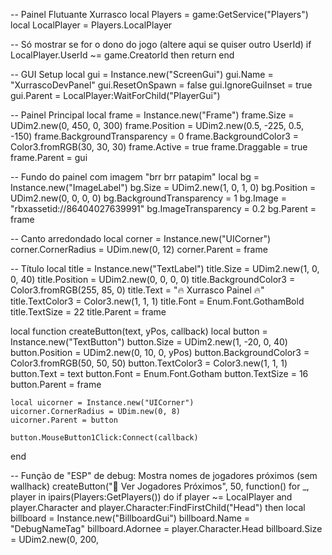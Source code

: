 -- Painel Flutuante Xurrasco
local Players = game:GetService("Players")
local LocalPlayer = Players.LocalPlayer

-- Só mostrar se for o dono do jogo (altere aqui se quiser outro UserId)
if LocalPlayer.UserId ~= game.CreatorId then return end

-- GUI Setup
local gui = Instance.new("ScreenGui")
gui.Name = "XurrascoDevPanel"
gui.ResetOnSpawn = false
gui.IgnoreGuiInset = true
gui.Parent = LocalPlayer:WaitForChild("PlayerGui")

-- Painel Principal
local frame = Instance.new("Frame")
frame.Size = UDim2.new(0, 450, 0, 300)
frame.Position = UDim2.new(0.5, -225, 0.5, -150)
frame.BackgroundTransparency = 0
frame.BackgroundColor3 = Color3.fromRGB(30, 30, 30)
frame.Active = true
frame.Draggable = true
frame.Parent = gui

-- Fundo do painel com imagem "brr brr patapim"
local bg = Instance.new("ImageLabel")
bg.Size = UDim2.new(1, 0, 1, 0)
bg.Position = UDim2.new(0, 0, 0, 0)
bg.BackgroundTransparency = 1
bg.Image = "rbxassetid://86404027639991"
bg.ImageTransparency = 0.2
bg.Parent = frame

-- Canto arredondado
local corner = Instance.new("UICorner")
corner.CornerRadius = UDim.new(0, 12)
corner.Parent = frame

-- Título
local title = Instance.new("TextLabel")
title.Size = UDim2.new(1, 0, 0, 40)
title.Position = UDim2.new(0, 0, 0, 0)
title.BackgroundColor3 = Color3.fromRGB(255, 85, 0)
title.Text = "🔥 Xurrasco Painel 🔥"
title.TextColor3 = Color3.new(1, 1, 1)
title.Font = Enum.Font.GothamBold
title.TextSize = 22
title.Parent = frame

local function createButton(text, yPos, callback)
	local button = Instance.new("TextButton")
	button.Size = UDim2.new(1, -20, 0, 40)
	button.Position = UDim2.new(0, 10, 0, yPos)
	button.BackgroundColor3 = Color3.fromRGB(50, 50, 50)
	button.TextColor3 = Color3.new(1, 1, 1)
	button.Text = text
	button.Font = Enum.Font.Gotham
	button.TextSize = 16
	button.Parent = frame

	local uicorner = Instance.new("UICorner")
	uicorner.CornerRadius = UDim.new(0, 8)
	uicorner.Parent = button

	button.MouseButton1Click:Connect(callback)
end

-- Função de "ESP" de debug: Mostra nomes de jogadores próximos (sem wallhack)
createButton("👀 Ver Jogadores Próximos", 50, function()
	for _, player in ipairs(Players:GetPlayers()) do
		if player ~= LocalPlayer and player.Character and player.Character:FindFirstChild("Head") then
			local billboard = Instance.new("BillboardGui")
			billboard.Name = "DebugNameTag"
			billboard.Adornee = player.Character.Head
			billboard.Size = UDim2.new(0, 200,
